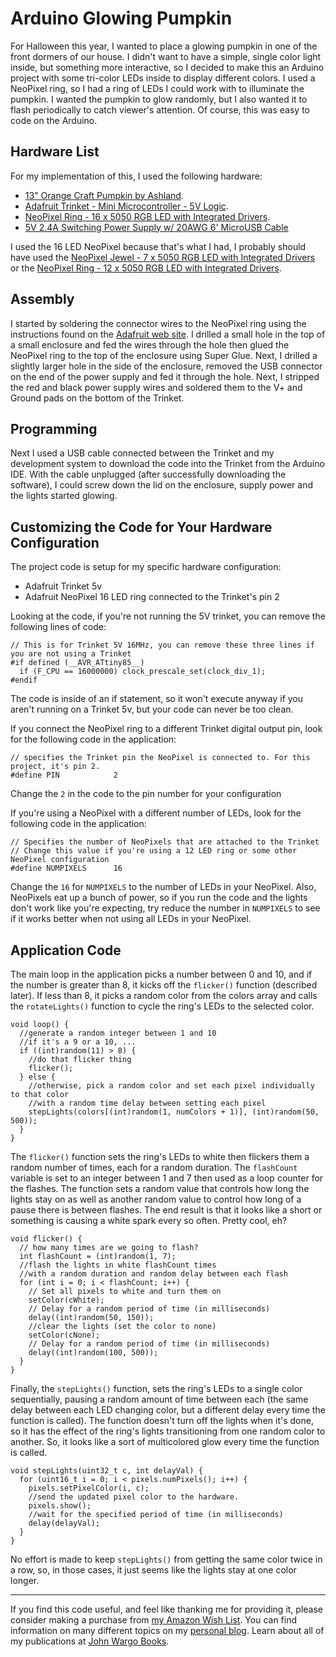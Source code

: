 # Arduino Glowing Pumpkin

For Halloween this year, I wanted to place a glowing pumpkin in one of the front dormers of our house. I didn't want to have a simple, single color light inside, but something more interactive, so I decided to make this an Arduino project with some tri-color LEDs inside to display different colors. I used a NeoPixel ring, so I had a ring of LEDs I could work with to illuminate the pumpkin. I wanted the pumpkin to glow randomly, but I also wanted it to flash periodically to catch viewer's attention. Of course, this was easy to code on the Arduino. 

## Hardware List

For my implementation of this, I used the following hardware:

+ [13" Orange Craft Pumpkin by Ashland](http://www.michaels.com/13in-orange-craft-pumpkin-by-ashland/10476419.html).
+ [Adafruit Trinket - Mini Microcontroller - 5V Logic](https://www.adafruit.com/products/1501).
+ [NeoPixel Ring - 16 x 5050 RGB LED with Integrated Drivers](https://www.adafruit.com/products/1463).
+ [5V 2.4A Switching Power Supply w/ 20AWG 6' MicroUSB Cable](https://www.adafruit.com/products/1995)
 
I used the 16 LED NeoPixel because that's what I had, I probably should have used the [NeoPixel Jewel - 7 x 5050 RGB LED with Integrated Drivers](https://www.adafruit.com/products/2226) or the [NeoPixel Ring - 12 x 5050 RGB LED with Integrated Drivers](https://www.adafruit.com/products/1643).

## Assembly

I started by soldering the connector wires to the NeoPixel ring using the instructions found on the [Adafruit web site](https://learn.adafruit.com/adafruit-neopixel-uberguide/basic-connections). I drilled a small hole in the top of a small enclosure and fed the wires through the hole then glued the NeoPixel ring to the top of the enclosure using Super Glue. Next, I drilled a slightly larger hole in the side of the enclosure, removed the USB connector on the end of the power supply and fed it through the hole. Next, I stripped the red and black power supply wires and soldered them to the V+ and Ground pads on the bottom of the Trinket.

## Programming

Next I used a USB cable connected between the Trinket and my development system to download the code into the Trinket from the Arduino IDE. With the cable unplugged (after successfully downloading the software), I could screw down the lid on the enclosure, supply power and the lights started glowing.

## Customizing the Code for Your Hardware Configuration

The project code is setup for my specific hardware configuration:

+ Adafruit Trinket 5v
+ Adafruit NeoPixel 16 LED ring connected to the Trinket's pin 2

Looking at the code, if you're not running the 5V trinket, you can remove the following lines of code:

	// This is for Trinket 5V 16MHz, you can remove these three lines if you are not using a Trinket
	#if defined (__AVR_ATtiny85__)
	  if (F_CPU == 16000000) clock_prescale_set(clock_div_1);
	#endif

The code is inside of an if statement, so it won't execute anyway if you aren't running on a Trinket 5v, but your code can never be too clean.

If you connect the NeoPixel ring to a different Trinket digital output pin, look for the following code in the application:

	// specifies the Trinket pin the NeoPixel is connected to. For this project, it's pin 2.
	#define PIN            2

Change the `2` in the code to the pin number for your configuration

If you're using a NeoPixel with a different number of LEDs, look for the following code in the application:

	// Specifies the number of NeoPixels that are attached to the Trinket
	// Change this value if you're using a 12 LED ring or some other NeoPixel configuration
	#define NUMPIXELS      16

Change the `16` for `NUMPIXELS` to the number of LEDs in your NeoPixel. Also, NeoPixels eat up a bunch of power, so if you run the code and the lights don't work like you're expecting, try reduce the number in `NUMPIXELS` to see if it works better when not using all LEDs in your NeoPixel. 

## Application Code

The main loop in the application picks a number between 0 and 10, and if the number is greater than 8, it kicks off the `flicker()` function (described later). If less than 8, it picks a random color from the colors array and calls the `rotateLights()` function to cycle the ring's LEDs to the selected color.  

	void loop() {
	  //generate a random integer between 1 and 10
	  //if it's a 9 or a 10, ...
	  if ((int)random(11) > 8) {
	    //do that flicker thing
	    flicker();
	  } else {
	    //otherwise, pick a random color and set each pixel individually to that color
	    //with a random time delay between setting each pixel       
	    stepLights(colors[(int)random(1, numColors + 1)], (int)random(50, 500));
	  }
	}

The `flicker()` function sets the ring's LEDs to white then flickers them a random number of times, each for a random duration. The `flashCount` variable is set to an integer between 1 and 7 then  used as a loop counter for the flashes. The function sets a random value that controls how long the lights stay on as well as another random value to control how long of a pause there is between flashes. The end result is that it looks like a short or something is causing a white spark every so often. Pretty cool, eh?

	void flicker() {
	  // how many times are we going to flash?
	  int flashCount = (int)random(1, 7);
	  //flash the lights in white flashCount times
	  //with a random duration and random delay between each flash
	  for (int i = 0; i < flashCount; i++) {
	    // Set all pixels to white and turn them on
	    setColor(cWhite);
	    // Delay for a random period of time (in milliseconds)
	    delay((int)random(50, 150)); 
	    //clear the lights (set the color to none)
	    setColor(cNone);
	    // Delay for a random period of time (in milliseconds)
	    delay((int)random(100, 500));
	  }
	}

Finally, the `stepLights()` function, sets the ring's LEDs to a single color sequentially, pausing a random amount of time between each (the same delay between each LED changing color, but a different delay every time the function is called). The function doesn't turn off the lights when it's done, so it has the effect of the ring's lights transitioning from one random color to another. So, it looks like a sort of multicolored glow every time the function is called.  

	void stepLights(uint32_t c, int delayVal) {
	  for (uint16_t i = 0; i < pixels.numPixels(); i++) {
	    pixels.setPixelColor(i, c);
	    //send the updated pixel color to the hardware.
	    pixels.show(); 
	    //wait for the specified period of time (in milliseconds)
	    delay(delayVal); 
	  }
	}

No effort is made to keep `stepLights()` from getting the same color twice in a row, so, in those cases, it just seems like the lights stay at one color longer.

***

If you find this code useful, and feel like thanking me for providing it, please consider making a purchase from [my Amazon Wish List](https://amzn.com/w/1WI6AAUKPT5P9). You can find information on many different topics on my [personal blog](http://www.johnwargo.com). Learn about all of my publications at [John Wargo Books](http://www.johnwargobooks.com). 
            